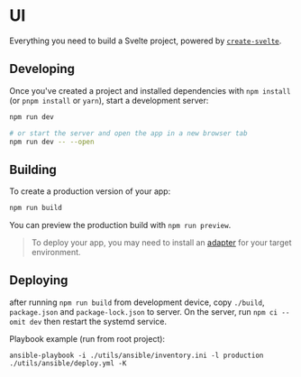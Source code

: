 # UI

Everything you need to build a Svelte project, powered by [`create-svelte`](https://github.com/sveltejs/kit/tree/main/packages/create-svelte).

## Developing

Once you've created a project and installed dependencies with `npm install` (or `pnpm install` or `yarn`), start a development server:

```bash
npm run dev

# or start the server and open the app in a new browser tab
npm run dev -- --open
```

## Building

To create a production version of your app:

```bash
npm run build
```

You can preview the production build with `npm run preview`.

> To deploy your app, you may need to install an [adapter](https://kit.svelte.dev/docs/adapters) for your target environment.

## Deploying

after running `npm run build` from development device, copy `./build`, `package.json` and `package-lock.json` to server. On the server, run `npm ci --omit dev` then restart the systemd service.

Playbook example (run from root project):
```shell
ansible-playbook -i ./utils/ansible/inventory.ini -l production ./utils/ansible/deploy.yml -K
```
